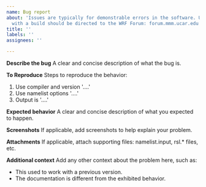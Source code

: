 ```yaml
---
name: Bug report
about: 'Issues are typically for demonstrable errors in the software. User problems
  with a build should be directed to the WRF Forum: forum.mmm.ucar.edu'
title: ''
labels: ''
assignees: ''

---
```


**Describe the bug**
A clear and concise description of what the bug is.

**To Reproduce**
Steps to reproduce the behavior:
1. Use compiler and version '....'
2. Use namelist options '....'
3. Output is '....'

**Expected behavior**
A clear and concise description of what you expected to happen.

**Screenshots**
If applicable, add screenshots to help explain your problem.

**Attachments**
If applicable, attach supporting files: namelist.input, rsl.* files, etc.

**Additional context**
Add any other context about the problem here, such as:
   - This used to work with a previous version.
   - The documentation is different from the exhibited behavior.
